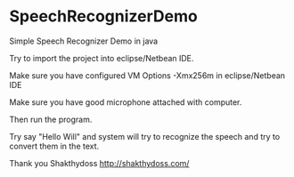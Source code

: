 SpeechRecognizerDemo
====================

Simple Speech Recognizer Demo in java

Try to import the project into eclipse/Netbean IDE. 

Make sure you have configured VM Options -Xmx256m  in eclipse/Netbean IDE 

Make sure you have good microphone attached with computer. 


Then run the program. 

Try say "Hello Will" and system will try to recognize the speech and try to convert them in the text. 


Thank you 
Shakthydoss 
http://shakthydoss.com/
